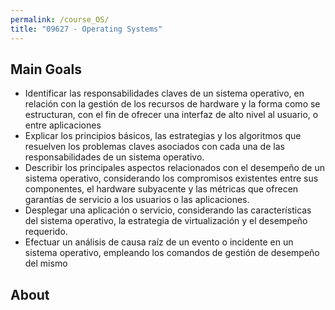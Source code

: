 ```yaml
---
permalink: /course_OS/
title: "09627 - Operating Systems"
---
```

## Main Goals

- Identificar las responsabilidades claves de un sistema operativo, en relación con la gestión de los recursos
  de hardware y la forma como se estructuran, con el fin de ofrecer una interfaz de alto nivel al usuario, o entre aplicaciones 
- Explicar los principios básicos, las estrategias y los algoritmos que resuelven los problemas claves
  asociados con cada una de las responsabilidades de un sistema operativo.
-  Describir los principales aspectos relacionados con el desempeño de un sistema operativo, considerando
  los compromisos existentes entre sus componentes, el hardware subyacente y las métricas que ofrecen
  garantías de servicio a los usuarios o las aplicaciones.
- Desplegar una aplicación o servicio, considerando las características del sistema operativo, la estrategia
  de virtualización y el desempeño requerido.
- Efectuar un análisis de causa raíz de un evento o incidente en un sistema operativo, empleando los
  comandos de gestión de desempeño del mismo

## About
